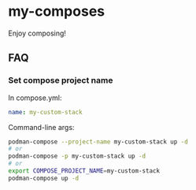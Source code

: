 # my-composes

Enjoy composing!

## FAQ

### Set compose project name

In compose.yml:

```yaml
name: my-custom-stack
```

Command-line args:

```bash
podman-compose --project-name my-custom-stack up -d
# or
podman-compose -p my-custom-stack up -d
# or
export COMPOSE_PROJECT_NAME=my-custom-stack
podman-compose up -d
```
